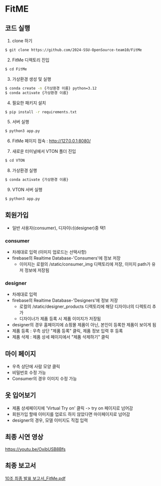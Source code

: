 # FitME

## 코드 실행
1. clone 하기 
```bash
$ git clone https://github.com/2024-SSU-OpenSource-team10/FitMe
```

2. FitMe 디렉토리 진입
```bash
$ cd FitMe
```

3. 가상환경 생성 및 실행
```bash
$ conda create -n {가상환경 이름} python=3.12
$ conda activate {가상환경 이름}
```

4. 필요한 패키지 설치
```bash
$ pip install -r requirements.txt
```

5. 서버 실행
```bash
$ python3 app.py
```
6. FitMe 페이지 접속 : http://127.0.0.1:8080/

7. 새로운 터미널에서 VTON 폴더 진입 
```bash
$ cd VTON
```

8. 가상환경 실행
```bash
$ conda activate {가상환경 이름}
```

9. VTON 서버 실행
```bash
$ python3 app.py
```

## 회원가입
- 일반 사용자(consumer), 디자이너(designer)중 택1
  
### consumer
- 차례대로 입력 (이미지 업로드는 선택사항)
- firebase의 Realtime Database-'Consumers'에 정보 저장
	-  이미지는 로컬의 /static/consumer_img 디렉토리에 저장, 이미지 path가 유저 정보에 저장됨 

### designer
- 차례대로 입력
- firebase의 Realtime Database-'Designers'에 정보 저장
	- 로컬의 /static/designer_products 디렉토리에 해당 디자이너의 디렉토리 추가
	- 디자이너가 제품 등록 시 제품 이미지가 저장됨
- designer의 경우 홈페이지에 쇼핑몰 제품이 아닌, 본인이 등록한 제품이 보이게 됨
- 제품 등록 : 우측 상단 "제품 등록" 클릭, 제품 정보 입력 후 등록
- 제품 삭제 : 제품 상세 페이지에서 "제품 삭제하기" 클릭


## 마이 페이지
- 우측 상단에 사람 모양 클릭
- 비밀번호 수정 가능
- Consumer의 경우 이미지 수정 가능
  

## 옷 입어보기
- 제품 상세페이지에 'Virtual Try on' 클릭 -> try on 페이지로 넘어감
- 회원가입 할때 이미지를 업로드 하지 않았다면 마이페이지로 넘어감
- designer의 경우, 모델 이미지도 직접 입력

## 최종 시연 영상
https://youtu.be/OxibUSB8Bfs 

## 최종 보고서
[10조 최종 발표 보고서_FitMe.pdf](https://github.com/user-attachments/files/18167409/10._FitMe.pdf)
